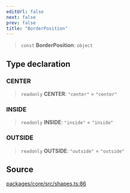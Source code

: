 ```yaml
---
editUrl: false
next: false
prev: false
title: "BorderPosition"
---
```


> `const` **BorderPosition**: `object`

## Type declaration

### CENTER

> `readonly` **CENTER**: `"center"` = `"center"`

### INSIDE

> `readonly` **INSIDE**: `"inside"` = `"inside"`

### OUTSIDE

> `readonly` **OUTSIDE**: `"outside"` = `"outside"`

## Source

[packages/core/src/shapes.ts:86](https://github.com/dgmjs/dgmjs/blob/main/packages/core/src/shapes.ts#L86)
